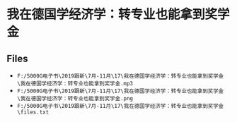 # 我在德国学经济学：转专业也能拿到奖学金

## Files

- `F:/5000G电子书\2019跟新\7月-11月\17\我在德国学经济学：转专业也能拿到奖学金\我在德国学经济学：转专业也能拿到奖学金.mp3`
- `F:/5000G电子书\2019跟新\7月-11月\17\我在德国学经济学：转专业也能拿到奖学金\我在德国学经济学：转专业也能拿到奖学金.png`
- `F:/5000G电子书\2019跟新\7月-11月\17\我在德国学经济学：转专业也能拿到奖学金\files.txt`
